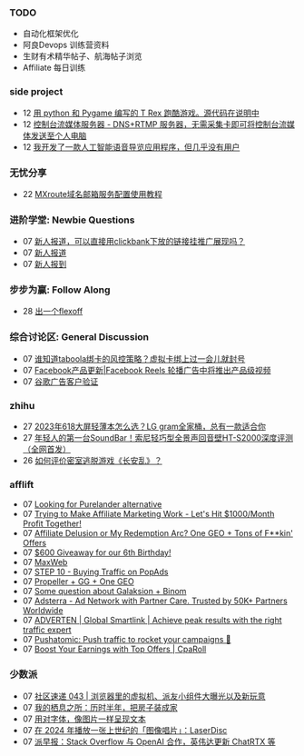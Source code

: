 ### TODO
-  自动化框架优化
-  阿良Devops 训练营资料
-  生财有术精华帖子、航海帖子浏览
-  Affiliate 每日训练

### side project
<!-- sideproject:START -->
-  12 [用 python 和 Pygame 编写的 T Rex 跑酷游戏。源代码在说明中](https://www.youtube.com/watch?v=pZySIXSelCA)
-  12 [控制台流媒体服务器 - DNS+RTMP 服务器，无需采集卡即可将控制台流媒体发送至个人电脑](https://github.com/Aioros/console-streaming-server)
-  12 [我开发了一款人工智能语音导览应用程序，但几乎没有用户](https://www.reddit.com/r/SideProject/comments/18gpp0e/ive_built_an_ai_audio_tour_app_but_have_almost_no/)<!-- sideproject:END -->


### 无忧分享
<!-- ruyo:START -->
-  22 [MXroute域名邮箱服务配置使用教程](https://51.ruyo.net/18648.html)<!-- ruyo:END -->

### 进阶学堂: Newbie Questions
<!-- advertcn1:START -->
-  07 [新人报道，可以直接用clickbank下放的链接挂推广展现吗？](https://www.advertcn.com/thread-114914-1-1.html)
-  07 [新人报道](https://www.advertcn.com/thread-114912-1-1.html)
-  07 [新人报到](https://www.advertcn.com/thread-114906-1-1.html)<!-- advertcn1:END -->

### 步步为赢: Follow Along
<!-- advertcn2:START -->
-  28 [出一个flexoff](https://www.advertcn.com/thread-114847-1-1.html)<!-- advertcn2:END -->

### 综合讨论区: General Discussion
<!-- advertcn3:START -->
-  07 [谁知道taboola绑卡的风控策略？虚拟卡绑上过一会儿就封号](https://www.advertcn.com/thread-114915-1-1.html)
-  07 [Facebook产品更新|Facebook Reels 轮播广告中将推出产品级视频](https://www.advertcn.com/thread-114911-1-1.html)
-  07 [谷歌广告客户验证](https://www.advertcn.com/thread-114907-1-1.html)<!-- advertcn3:END -->


### zhihu
<!-- zhihu:START -->
-  27 [2023年618大屏轻薄本怎么选？LG gram全家桶，总有一款适合你](http://zhuanlan.zhihu.com/p/632641888?utm_campaign=rss&utm_medium=rss&utm_source=rss&utm_content=title)
-  27 [年轻人的第一台SoundBar！索尼轻巧型全景声回音壁HT-S2000深度评测（全网首发）](http://zhuanlan.zhihu.com/p/630990296?utm_campaign=rss&utm_medium=rss&utm_source=rss&utm_content=title)
-  26 [如何评价密室逃脱游戏《长安乱》？](http://www.zhihu.com/question/563950552/answer/3045961312?utm_campaign=rss&utm_medium=rss&utm_source=rss&utm_content=title)<!-- zhihu:END -->

### afflift
<!-- afflift:START -->
-  07 [Looking for Purelander alternative](https://afflift.com/f/threads/looking-for-purelander-alternative.13076/)
-  07 [Trying to Make Affiliate Marketing Work - Let&#39;s Hit $1000/Month Profit Together!](https://afflift.com/f/threads/trying-to-make-affiliate-marketing-work-lets-hit-1000-month-profit-together.9815/)
-  07 [Affiliate Delusion or My Redemption Arc? One GEO + Tons of F**kin&#39; Offers](https://afflift.com/f/threads/affiliate-delusion-or-my-redemption-arc-one-geo-tons-of-f-kin-offers.13035/)
-  07 [$600 Giveaway for our 6th Birthday!](https://afflift.com/f/threads/600-giveaway-for-our-6th-birthday.13055/)
-  07 [MaxWeb](https://afflift.com/f/threads/maxweb.6507/)
-  07 [STEP 10 - Buying Traffic on PopAds](https://afflift.com/f/threads/step-10-buying-traffic-on-popads.12321/)
-  07 [Propeller + GG + One GEO](https://afflift.com/f/threads/propeller-gg-one-geo.12860/)
-  07 [Some question  about Galaksion + Binom](https://afflift.com/f/threads/some-question-about-galaksion-binom.13085/)
-  07 [Adsterra - Ad Network with Partner Care. Trusted by 50K+ Partners Worldwide](https://afflift.com/f/threads/adsterra-ad-network-with-partner-care-trusted-by-50k-partners-worldwide.4462/)
-  07 [ADVERTEN | Global Smartlink | Achieve peak results with the right traffic expert](https://afflift.com/f/threads/adverten-global-smartlink-achieve-peak-results-with-the-right-traffic-expert.7526/)
-  07 [Pushatomic: Push traffic to rocket your campaigns 🚀](https://afflift.com/f/threads/pushatomic-push-traffic-to-rocket-your-campaigns-%F0%9F%9A%80.13084/)
-  07 [Boost Your Earnings with Top Offers | CpaRoll](https://afflift.com/f/threads/boost-your-earnings-with-top-offers-cparoll.13078/)<!-- afflift:END -->

### 少数派
<!-- sspai:START -->
-  07 [社区速递 043 | 浏览器里的虚拟机、派友小组件大曝光以及新玩意](https://sspai.com/post/88607)
-  07 [我的栖息之所：历时半年，把房子装成家](https://sspai.com/post/88391)
-  07 [用对字体，像图片一样呈现文本](https://sspai.com/post/76990)
-  07 [在 2024 年播放一张上世纪的「图像唱片」：LaserDisc](https://sspai.com/post/88519)
-  07 [派早报：Stack Overflow 与 OpenAI 合作，英伟达更新 ChatRTX 等](https://sspai.com/post/88593)<!-- sspai:END -->
